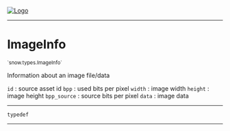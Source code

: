 
[![Logo](../../../images/logo.png)](../../../api/index.html)

---



<h1>ImageInfo</h1>
<small>`snow.types.ImageInfo`</small>

Information about an image file/data

`id` : source asset id
`bpp` : used bits per pixel
`width` : image width
`height` : image height
`bpp_source` : source bits per pixel
`data` : image data

---

`typedef`

---

&nbsp;
&nbsp;

